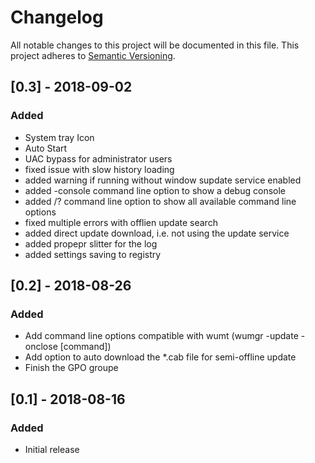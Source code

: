 # Changelog
All notable changes to this project will be documented in this file.
This project adheres to [Semantic Versioning](http://semver.org/).

## [0.3] - 2018-09-02
### Added
- System tray Icon
- Auto Start
- UAC bypass for administrator users
- fixed issue with slow history loading
- added warning if running without window supdate service enabled
- added -console command line option to show a debug console 
- added /? command line option to show all available command line options
- fixed multiple errors with offlien update search
- added direct update download, i.e. not using the update service
- added propepr slitter for the log
- added settings saving to registry

## [0.2] - 2018-08-26
### Added
- Add command line options compatible with wumt (wumgr -update -onclose [command])
- Add option to auto download the *.cab file for semi-offline update
- Finish the GPO groupe

## [0.1] - 2018-08-16
### Added
- Initial release